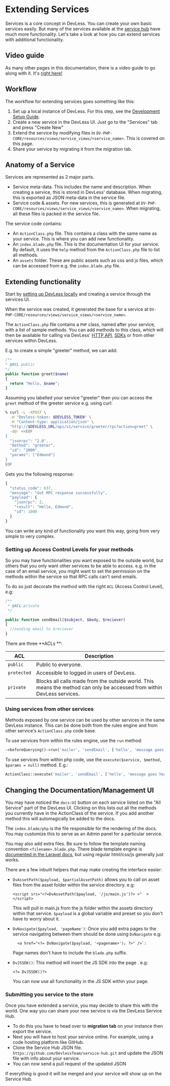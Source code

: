 # Extending Services

Services is a core concept in DevLess. You can create your own basic services easily. But many of the services available at the [service hub](using-external-services.md) have much more functionality. Let's take a look at how you can extend services with additional functionality.

## Video guide

As many other pages in this documentation, there is a video guide to go along with it. It's [right here!](https://youtu.be/tS6-tS3yjLc)

## Workflow

The workflow for extending services goes something like this:

1. Set up a local instance of DevLess. For this step, see the [Development Setup Guide](dev-environment.md).
2. Create a new service in the DevLess UI. Just go to the "Services" tab and press "Create New"
3. Extend the service by modifying files in `DV-PHP-CORE/resources/views/service_views/<service_name>`. This is covered on this page.
4. Share your service by migrating it from the migration tab.

## Anatomy of a Service

Services are represented as 2 major parts.

* Service meta-data. This includes the name and description. When creating a service, this is stored in DevLess' database. When migrating, this is exported as JSON meta-data in the service file.
* Service code & assets. For new services, this is generated at `DV-PHP-CORE/resources/views/service_views/<service_name>`. When migrating, all these files is packed in the service file.

The service code contains:

* An `ActionClass.php` file. This contains a class with the same name as your service. This is where you can add new functionality.
* An `index.blade.php` file. This is the documentation UI for your service. By default, it uses the `help` method from the `ActionClass.php` file to list all methods.
* An `assets` folder. These are public assets such as css and js files, which can be accessed from e.g. the `index.blade.php` file.

## Extending functionality

Start by [setting up DevLess locally](dev-environment.md) and creating a service through the services UI.

When the service was created, it generated the base for a service at `DV-PHP-CORE/resources/views/service_views/<service_name>`.

The `ActionClass.php` file contains a `PHP` class, named after your service, with a list of sample methods. You can add methods to this class, which will then be available for calling via DevLess' [HTTP API](interacting-with-devless/http-api.md), [SDKs](interacting-with-devless/sdks.md) or from other services within DevLess.

E.g. to create a simple "greeter" method, we can add:

```php
/**
* @ACL public
*/
public function greet($name)
{
  return "Hello, $name";
}
```

Assuming you labelled your service "greeter" then you can access the `greet` method of the greeter service e.g. using curl:

```bash
% curl -L -XPOST \
  -H "Devless-token: $DEVLESS_TOKEN" \
  -H "Content-type: application/json" \
  "http://$DEVLESS_URL/api/v1/service/greeter/rpc?action=greet" \
  -d@- <<EOF
{
  "jsonrpc": "2.0",
  "method": "greeter",
  "id": "1000",
  "params": ["Edmond"]
}
EOF
```

Gets you the following response:

```javascript
{
  "status_code": 637,
  "message": "Got RPC response successfully",
  "payload": {
    "jsonrpc": 2,
    "result": "Hello, Edmond",
    "id": 1000
  }
}
```

You can write any kind of functionality you want this way, going from very simple to very complex.

### Setting up Access Control Levels for your methods

So you may have functionalities you want exposed to the outside world, but others that you only want other services to be able to access. e.g. in the case of an email service, you might want to set the permission on the methods within the service so that RPC calls can't send emails.

To do so just decorate the method with the right `ACL` \(Access Control Level\), e.g:

```php
/**
 * @ACL private
 */

public function sendEmail($subject, $body, $reciever)
{
  //sending email to $reciever
}
```

There are three **ACLs **:

| ACL | Description |
| --- | --- |
| `public` | Public to everyone. |
| `protected` | Accessible to logged in users of DevLess. |
| `private` | Blocks all calls made from the outside world. This means the method can only be accessed from within DevLess services. |

### Using services from other services

Methods exposed by one service can be used by other services in the same DevLess instance. This can be done both from the rules engine and from other service's `ActionClass.php` code base.

To use services from within the rules engine, use the `run` method:

```php
->beforeQuerying()->run('mailer', 'sendEmail', ['hello', 'message goes here', 'joe@email.com'])->getResult($state)->succeedWith($state)
```

To use services from within php code, use the `execute($service, $method, $params = null)` method. E.g.:

```php
ActionClass::execute('mailer', 'sendEmail', ['hello', 'message goes here', 'joe@email.com'])
```

## Changing the Documentation/Management UI

You may have noticed the `docs:UI` button on each service listed on the "All Service" part of the DevLess UI. Clicking on this lists out all the methods you currently have in the ActionClass of the service. If you add another method this will automagically be added to the docs.

The `index.blade/php` is the file responsible for the rendering of the docs. You may customize this to serve as an Admin panel for a particular service.

You may also add extra files. Be sure to follow the template naming convention `<filename>.blade.php`. There blade template engine is [documented in the Laravel docs](https://laravel.com/docs/5.1/blade), but using regular html/css/js generally just works.

There are a few inbuilt helpers that may make creating the interface easier:

* `DvAssetPath($payload, $partialAssetPath)` allows you to call on asset files from the asset folder within the service directory. e.g: 

  ```markup
  <script src="<?=DvAssetPath($payload, '/js/main.js')?> >"  ></script>
  ```

  This will pull in main.js from the js folder within the assets directory within that service. `$payload` is a global variable and preset so you don't have to worry about it. 

* `DvNavigate($payload, 'pageName')`: Once you add extra pages to the service navigating between them should be done using `DvNavigate` e.g: 

  ```markup
    <a href="<?= DvNavigate($payload, '<pagename>'); ?>" />`:
  ```

    Page names don't have to include the `blade.php` suffix.

* `DvJSSDK()`: This method will insert the JS SDK into the page . e.g: 

  ```markup
  <?= DvJSSDK()?>
  ```

  You can now use all functionality in the JS SDK within your page.

### Submitting you service to the store

Once you have extended a service, you may decide to share this with the world. One way you can share your new service is via the DevLess Service Hub.

* To do this you have to head over to **migration tab** on your instance then export the service.
* Next you will have to host your service online. For example, using a code hosting platform like GitHub.
* Clone the Service Hub JSON file. `https://github.com/DevlessTeam/service-hub.git` and update the JSON file with info about your service. 
* You can now send a pull request  of the updated JSON 

If everything is good it will be merged and your service will show up on the Service Hub.

